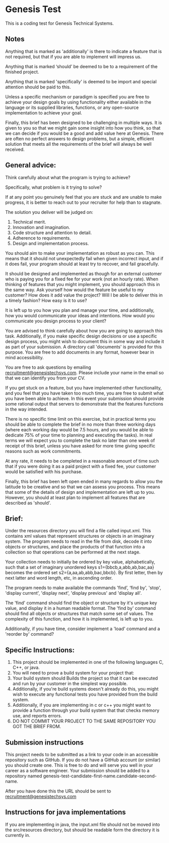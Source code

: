 # Genesis Test
This is a coding test for Genesis Technical Systems.

## Notes
Anything that is marked as 'additionally' is there to indicate a feature that is not required, but that if you are able to implement will impress us.

Anything that is marked ‘should’ be deemed to be to a requirement of the finished project.

Anything that is marked 'specifically' is deemed to be import and special attention should be paid to this.

Unless a specific mechanism or paradigm is specified you are free to achieve your design goals by using functionality either available in the language or its supplied libraries, functions, or any open-source implementation to achieve your goal.

Finally, this brief has been designed to be challenging in multiple ways. It is given to you so that we might gain some insight into how you think, so that we can decide if you would be a good and add value here at Genesis. 
There are often no perfect answers to design problems, but a simple, efficient solution that meets all the requirements of the brief will always be well received.

## General advice:
Think carefully about what the program is trying to achieve?

Specifically, what problem is it trying to solve?

If at any point you genuinely feel that you are stuck and are unable to make progress, it is better to reach out to your recruiter for help than to stagnate. 

The solution you deliver will be judged on:
1. Technical merit.
2. Innovation and imagination.
3. Code structure and attention to detail.
4. Adherence to requirements.
5. Design and implementation process.

You should aim to make your implementation as robust as you can. This means that it should not unexpectedly fail when given incorrect input, and if it does fail, your program should at least try to recover, and fail gracefully.

It should be designed and implemented as though for an external customer who is paying you for a fixed fee for your work (not an hourly rate). When thinking of features that you might implement, you should approach this in the same way. Ask yourself how would the feature be useful to my customer? How does it add value the project? Will I be able to deliver this in a timely fashion? How easy is it to use?

It is left up to you how you plan and manage your time, and additionally, how you would communicate your ideas and intentions. How would you communicate you design process to your client?

You are advised to think carefully about how you are going to approach this task. Additionally, if you make specific design decisions or use a specific design process, you might wish to document this in some way and include it as part of your submission. A directory call 'documents' is provided for this purpose. You are free to add documents in any format, however bear in mind accessibility.

You are free to ask questions by emailing recruitment@genesistechsys.com. Please include your name in the email so that we can identify you from your CV.

If you get stuck on a feature, but you have implemented other functionality, and you feel that you have taken too much time, you are free to submit what you have been able to achieve. In this event your submission should provide some rational output that servers to demonstrate that the features functions in the way intended.

There is no specific time limit on this exercise, but in practical terms you should be able to complete the brief in no more than three working days (where each working day would be 7.5 hours, and you would be able to dedicate 75% of your time to planning and executing the tasks). In real terms we will expect you to complete the task no later than one week of receipt of this brief, unless you have asked for more time giving specific reasons such as work commitments. 

At any rate, it needs to be completed in a reasonable amount of time such that if you were doing it as a paid project with a fixed fee, your customer would be satisfied with his purchase.

Finally, this brief has been left open ended in many regards to allow you the latitude to be creative and so that we can assess you process. This means that some of the details of design and implementation are left up to you. However, you should at least plan to implement all features that are described as 'should'.

## Brief:
Under the resources directory you will find a file called input.xml. This contains xml values that represent structures or objects in an imaginary system. The program needs to read in the file from disk, decode it into objects or structures, and place the products of that function into a collection so that operations can be performed at the next stage.

Your collection needs to initially be ordered by key value, alphabetically, such that a set of imaginary unordered keys s1={bbcb,a,abb,ab,bac,aa} becomes the ordered set s2={a,aa,ab,abb,bac,bbcb}. By first letter, then by next latter and word length, etc, in ascending order.

The program needs to make available the commands 'find’, ‘find by', 'stop', 'display current', 'display next', 'display previous' and 'display all'.

The 'find' command should find the object or structure by it's unique key value, and display it in a human readable format. The 'find by' command should find all objects or structures that match some set of values. The complexity of this function, and how it is implemented, is left up to you.

Additionally, if you have time, consider implement a 'load' command and a 'reorder by' command?

## Specific Instructions:
1.	This project should be implemented in one of the following languages C, C++, or java.
2.	You will need to prove a build system for your project that:
3.  Your build system should Builds the project so that it can be executed and run by your customer in the simplest way possible.
4.  Additionally, if you're build systems doesn't already do this, you might wish to execute any functional tests you have provided from the build system.
5.  Additionally, if you are implementing in c or c++ you might want to provide a function through your build system that that checks memory use, and reports errors.
6.	DO NOT COMMIT YOUR PROJECT TO THE SAME REPOSITORY YOU GOT THE BRIEF FROM.

## Submission instructions
This project needs to be submitted as a link to your code in an accessible repository such as GitHub. If you do not have a GitHub account (or similar) you should create one. This is free to do and will serve you well in your career as a software engineer.
Your submission should be added to a repository named genesis-test-candidate-first-name.candidate-second-name.

After you have done this the URL should be sent to recruitment@genesistechsys.com

## Instructions for java implementations
If you are implementing in java, the input.xml file should not be moved into the src/resources directory, but should be readable form the directory it is currently in.
